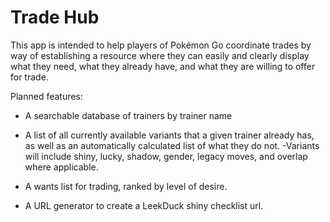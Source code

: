 # Trade Hub

This app is intended to help players of Pokémon Go coordinate trades by way of establishing a resource where they can easily and clearly display what they need, what they already have, and what they are willing to offer for trade.

Planned features:

* A searchable database of trainers by trainer name

* A list of all currently available variants that a given trainer already has, as well as an automatically calculated list of what they do not.
  -Variants will include shiny, lucky, shadow, gender, legacy moves, and overlap where applicable.

* A wants list for trading, ranked by level of desire.

* A URL generator to create a LeekDuck shiny checklist url.

